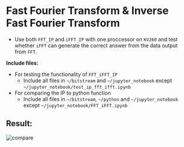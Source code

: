 # Fast Fourier Transform & Inverse Fast Fourier Transform

- Use both `FFT_IP` and `iFFT_IP` with one proccessor on `KV260` and test whether `iFFT` can generate the correct answer from the data output from `FFT`.

**Include files:**

- For testing the functionality of `FFT_iFFT_IP`
  - Include all files in `~/bitstream` and `~/jupyter_notebook` except `~/jupyter_notebook/test_ip_fft_ifft.ipynb`
- For comparing the IP to python function
  - Include all files in `~/bitstream`, `~/python` and `~/jupyter_notebook` except `~/jupyter_notebook/FFT_iFFT.ipynb`

## Result:
![compare](https://github.com/vic9112/PQC_Falcon/assets/137171415/69dc6591-73af-4c3a-a367-0348562107fb)

